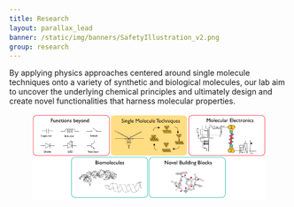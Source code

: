 ```yaml
---
title: Research
layout: parallax_lead
banner: /static/img/banners/SafetyIllustration_v2.png
group: research
---
```


By applying physics approaches centered around single molecule techniques onto a variety of synthetic and biological molecules, our lab aim to uncover the underlying chemical principles and
ultimately design and create novel functionalities that harness molecular properties.

<figure>
  <img
  src="/static/img/banners/ResearchTOC_v1.png"
  alt="The research TOC.">
</figure>
